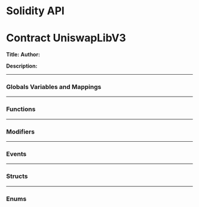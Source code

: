# Solidity API

# Contract UniswapLibV3
**Title:** 
**Author:** 

**Description:** 

---
### Globals Variables and Mappings

---
### Functions

---
### Modifiers

---
### Events

---
### Structs

---
### Enums

